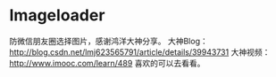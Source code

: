 # Imageloader
防微信朋友圈选择图片，感谢鸿洋大神分享。
大神Blog：http://blog.csdn.net/lmj623565791/article/details/39943731
大神视频：http://www.imooc.com/learn/489
喜欢的可以去看看。
